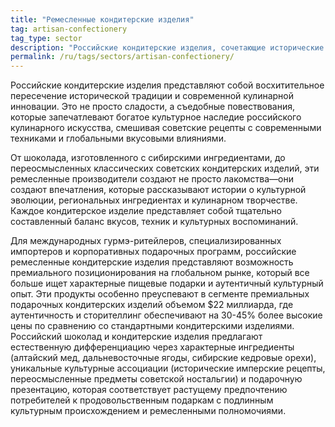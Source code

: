 ```yaml
---
title: "Ремесленные кондитерские изделия"
tag: artisan-confectionery
tag_type: sector
description: "Российские кондитерские изделия, сочетающие исторические рецепты с современными инновациями, создают характерные сладости с культурным значением."
permalink: /ru/tags/sectors/artisan-confectionery/
---
```


Российские кондитерские изделия представляют собой восхитительное пересечение исторической традиции и современной кулинарной инновации. Это не просто сладости, а съедобные повествования, которые запечатлевают богатое культурное наследие российского кулинарного искусства, смешивая советские рецепты с современными техниками и глобальными вкусовыми влияниями.

От шоколада, изготовленного с сибирскими ингредиентами, до переосмысленных классических советских кондитерских изделий, эти ремесленные производители создают не просто лакомства—они создают впечатления, которые рассказывают истории о культурной эволюции, региональных ингредиентах и кулинарном творчестве. Каждое кондитерское изделие представляет собой тщательно составленный баланс вкусов, техник и культурных воспоминаний.

Для международных гурмэ-ритейлеров, специализированных импортеров и корпоративных подарочных программ, российские ремесленные кондитерские изделия представляют возможность премиального позиционирования на глобальном рынке, который все больше ищет характерные пищевые подарки и аутентичный культурный опыт. Эти продукты особенно преуспевают в сегменте премиальных подарочных кондитерских изделий объемом $22 миллиарда, где аутентичность и сторителлинг обеспечивают на 30-45% более высокие цены по сравнению со стандартными кондитерскими изделиями. Российский шоколад и кондитерские изделия предлагают естественную дифференциацию через характерные ингредиенты (алтайский мед, дальневосточные ягоды, сибирские кедровые орехи), уникальные культурные ассоциации (исторические имперские рецепты, переосмысленные предметы советской ностальгии) и подарочную презентацию, которая соответствует растущему предпочтению потребителей к продовольственным подаркам с подлинным культурным происхождением и ремесленными полномочиями.